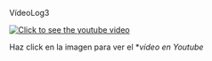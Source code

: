VídeoLog3

[![Click to see the youtube video](https://img.youtube.com/vi/oMCZ61E_yQw/0.jpg)](https://www.youtube.com/watch?v=oMCZ61E_yQw&feature=youtu.be)

Haz click en la imagen para ver el **vídeo en Youtube*
